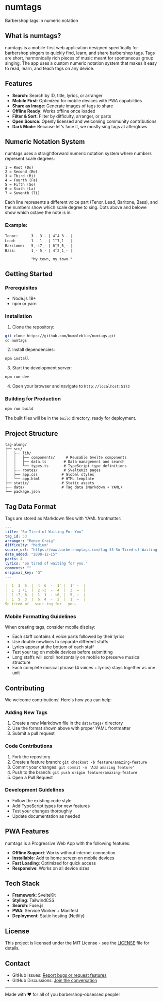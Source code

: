 # numtags

Barbershop tags in numeric notation

## What is numtags?

numtags is a mobile-first web application designed specifically for barbershop singers to quickly find, learn, and share barbershop tags. Tags are short, harmonically rich pieces of music meant for spontaneous group singing. The app uses a custom numeric notation system that makes it easy to read, learn, and teach tags on any device.

## Features

- **Search**: Search by ID, title, lyrics, or arranger
- **Mobile First**: Optimized for mobile devices with PWA capabilities
- **Share as Image**: Generate images of tags to share 
- **Offline Ready**: Works offline once loaded
- **Filter & Sort**: Filter by difficulty, arranger, or parts
- **Open Source**: Openly licensed and welcoming community contributions
- **Dark Mode**: Because let's face it, we mostly sing tags at afterglows

## Numeric Notation System

numtags uses a straightforward numeric notation system where numbers represent scale degrees:

```
1 = Root (Do)
2 = Second (Re)
3 = Third (Mi)
4 = Fourth (Fa)
5 = Fifth (So)
6 = Sixth (La)
7 = Seventh (Ti)
```

Each line represents a different voice part (Tenor, Lead, Baritone, Bass), and the numbers show which scale degree to sing. Dots above and belowe show which octave the note is in.

### Example:
```
Tenor:      3 - 3 - | 4⁀4 3 - |
Lead:       1 - 1 - | 1⁀7̣ 1 - |
Baritone:   5̣ -♭7̣ - | 6̣⁀5̣ 5̣ - |
Bass:       1̣ - 5̣ - | 4̣⁀2̣ 1̣ - |

            "My town, my town."
```

## Getting Started

### Prerequisites

- Node.js 18+ 
- npm or yarn

### Installation

1. Clone the repository:
```bash
git clone https://github.com/bumbleblue/numtags.git
cd numtags
```

2. Install dependencies:
```bash
npm install
```

3. Start the development server:
```bash
npm run dev
```

4. Open your browser and navigate to `http://localhost:5173`

### Building for Production

```bash
npm run build
```

The built files will be in the `build` directory, ready for deployment.

## Project Structure

```
tag-along/
├── src/
│   ├── lib/
│   │   ├── components/     # Reusable Svelte components
│   │   ├── data.ts        # Data management and search
│   │   └── types.ts       # TypeScript type definitions
│   ├── routes/            # SvelteKit pages
│   ├── app.css           # Global styles
│   └── app.html          # HTML template
├── static/               # Static assets
├── data/                 # Tag data (Markdown + YAML)
└── package.json
```

## Tag Data Format

Tags are stored as Markdown files with YAML frontmatter:

```yaml
---
title: "So Tired of Waiting For You"
tag_id: 53
arranger: "Renee Craig"
difficulty: "Medium"
source_url: "https://www.barbershoptags.com/tag-53-So-Tired-of-Waiting-for-You"
date_added: "2008-12-15"
parts: 4
lyrics: "So tired of waiting for you."
comments: ""
original_key: "G"
---

|  1  3  5  |  4  6  -  1̇  |  1̇  —  |
|  1  1 ♯1  |  2 ♭3  -  4  |  3  —  |
|  1 ♭7̣  6̣  |  1  1  - ♭6̣  |  5̣  —  |
|  1  5̣  3̣  |  6̣  4̣  -  2̣  |  1̣  —  |
So tired of   wait-ing for   you.
```

### Mobile Formatting Guidelines

When creating tags, consider mobile display:

- Each staff contains 4 voice parts followed by their lyrics
- Use double newlines to separate different staffs
- Lyrics appear at the bottom of each staff
- Test your tag on mobile devices before submitting
- Long staffs will scroll horizontally on mobile to preserve musical structure
- Each complete musical phrase (4 voices + lyrics) stays together as one unit

## Contributing

We welcome contributions! Here's how you can help:

### Adding New Tags

1. Create a new Markdown file in the `data/tags/` directory
2. Use the format shown above with proper YAML frontmatter
3. Submit a pull request

### Code Contributions

1. Fork the repository
2. Create a feature branch: `git checkout -b feature/amazing-feature`
3. Commit your changes: `git commit -m 'Add amazing feature'`
4. Push to the branch: `git push origin feature/amazing-feature`
5. Open a Pull Request

### Development Guidelines

- Follow the existing code style
- Add TypeScript types for new features
- Test your changes thoroughly
- Update documentation as needed

## PWA Features

numtags is a Progressive Web App with the following features:

- **Offline Support**: Works without internet connection
- **Installable**: Add to home screen on mobile devices
- **Fast Loading**: Optimized for quick access
- **Responsive**: Works on all device sizes

## Tech Stack

- **Framework**: SvelteKit
- **Styling**: TailwindCSS
- **Search**: Fuse.js
- **PWA**: Service Worker + Manifest
- **Deployment**: Static hosting (Netlify)

## License

This project is licensed under the MIT License - see the [LICENSE](LICENSE) file for details.

## Contact

- GitHub Issues: [Report bugs or request features](https://github.com/your-username/tag-along/issues)
- GitHub Discussions: [Join the conversation](https://github.com/your-username/tag-along/discussions)

---

Made with ❤️ for all of you barbershop-obsessed people!
